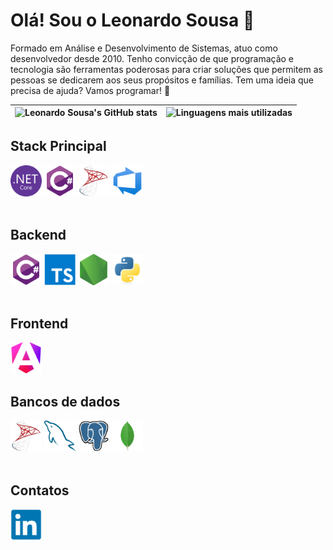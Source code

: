 # Olá! Sou o Leonardo Sousa 👋

Formado em Análise e Desenvolvimento de Sistemas, atuo como desenvolvedor desde 2010. Tenho convicção de que programação e tecnologia são ferramentas poderosas para criar soluções que permitem as pessoas se dedicarem aos seus propósitos e famílias. Tem uma ideia que precisa de ajuda? Vamos programar! 🚀
<br />

 ![Leonardo Sousa's GitHub stats](https://github-readme-stats.vercel.app/api?username=leosousa&show_icons=true&theme=github_dark) | ![Linguagens mais utilizadas](https://github-readme-stats.vercel.app/api/top-langs/?username=leosousa&theme=github_dark) |
|:---:|:---:|

## Stack Principal
<div style="display: inline_block; padding-right: 100;">
 <img alt="Asp.Net" title="Asp.Net" width="50" src="https://raw.githubusercontent.com/devicons/devicon/ca28c779441053191ff11710fe24a9e6c23690d6/icons/dotnetcore/dotnetcore-original.svg" />
 <img alt="C#" title="C#" width="50" src="https://raw.githubusercontent.com/devicons/devicon/ca28c779441053191ff11710fe24a9e6c23690d6/icons/csharp/csharp-original.svg" />
 <img alt="SQL Server" title="SQL Server" width="50" src="https://raw.githubusercontent.com/devicons/devicon/ca28c779441053191ff11710fe24a9e6c23690d6/icons/microsoftsqlserver/microsoftsqlserver-original.svg" />
 <img alt="Azure" title="Azure" width="50" src="https://raw.githubusercontent.com/devicons/devicon/ca28c779441053191ff11710fe24a9e6c23690d6/icons/azuredevops/azuredevops-original.svg" />
 
</div>
<br>

## Backend
<div style="display: inline_block; padding-right: 100;">
    <img alt="C#" title="C#" width="50" src="https://raw.githubusercontent.com/devicons/devicon/ca28c779441053191ff11710fe24a9e6c23690d6/icons/csharp/csharp-original.svg" />
    <img alt="TypeScript" title="TypeScript" width="50" src="https://raw.githubusercontent.com/devicons/devicon/ca28c779441053191ff11710fe24a9e6c23690d6/icons/typescript/typescript-plain.svg" />
    <img alt="NodeJs" title="NodeJs" width="50" src="https://raw.githubusercontent.com/devicons/devicon/ca28c779441053191ff11710fe24a9e6c23690d6/icons/nodejs/nodejs-original.svg" />
    <img alt="Python" title="Python" width="50" src="https://raw.githubusercontent.com/devicons/devicon/ca28c779441053191ff11710fe24a9e6c23690d6/icons/python/python-original.svg" />
</div>
<br>

## Frontend
<div style="display: inline_block; padding-right: 100;">
    <img alt="Angular" title="Angular" width="50" src="https://raw.githubusercontent.com/devicons/devicon/ca28c779441053191ff11710fe24a9e6c23690d6/icons/angular/angular-original.svg" />
</div>

## Bancos de dados
<div style="display: inline_block">
    <img alt="SQL Server" title="SQL Server" width="50" src="https://raw.githubusercontent.com/devicons/devicon/ca28c779441053191ff11710fe24a9e6c23690d6/icons/microsoftsqlserver/microsoftsqlserver-original.svg" />
    <img alt="MySql" title="MySql" width="50" src="https://raw.githubusercontent.com/devicons/devicon/ca28c779441053191ff11710fe24a9e6c23690d6/icons/mysql/mysql-original.svg" />
    <img alt="PostgreSQL" title="PostgreSQL" width="50" src="https://raw.githubusercontent.com/devicons/devicon/ca28c779441053191ff11710fe24a9e6c23690d6/icons/postgresql/postgresql-original.svg" />
    <img alt="MongoDB" title="MongoDB" width="50" src="https://raw.githubusercontent.com/devicons/devicon/ca28c779441053191ff11710fe24a9e6c23690d6/icons/mongodb/mongodb-original.svg" />
</div>
<br>

## Contatos
<div style="display: inline_block">
    <a href="https://www.linkedin.com/in/leonardo-sousa">
    <img alt="LinkedIn" title="LinkedIn" width="50" src="https://raw.githubusercontent.com/devicons/devicon/ca28c779441053191ff11710fe24a9e6c23690d6/icons/linkedin/linkedin-original.svg" />
    </a>
</div>
<br>





